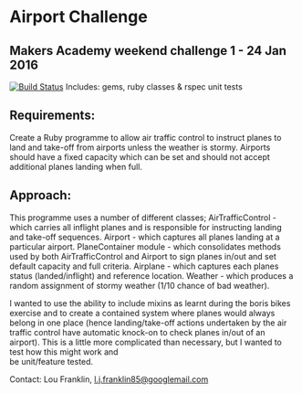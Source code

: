 Airport Challenge
=================
Makers Academy weekend challenge 1 - 24 Jan 2016
------------------------------------------------

[![Build Status](https://travis-ci.org/CraftAcademy/airport_challenge.svg?branch=master)](https://travis-ci.org/CraftAcademy/airport_challenge)
Includes: gems, ruby classes & rspec unit tests

Requirements:
------------
Create a Ruby programme to allow air traffic control to instruct planes to land
and take-off from airports unless the weather is stormy. Airports should have a
fixed capacity which can be set and should not accept additional planes landing
when full.

Approach:
--------
This programme uses a number of different classes;
AirTrafficControl - which carries all inflight planes and is responsible for
instructing landing and take-off sequences.
Airport - which captures all planes landing at a particular airport.
PlaneContainer module - which consolidates methods used by both AirTrafficControl
and Airport to sign planes in/out and set default capacity and full criteria.
Airplane - which captures each planes status (landed/inflight) and reference
location.
Weather - which produces a random assignment of stormy weather (1/10 chance of
bad weather).

I wanted to use the ability to include mixins as learnt during the boris bikes  
exercise and to create a contained system where planes would always belong in
one place (hence landing/take-off actions undertaken by the air traffic control
have automatic knock-on to check planes in/out of an airport). This is a little
more complicated than necessary, but I wanted to test how this might work and  
be unit/feature tested.



Contact: Lou Franklin, l.j.franklin85@googlemail.com
